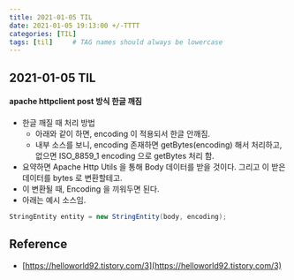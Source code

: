 ```yaml
---
title: 2021-01-05 TIL
date: 2021-01-05 19:13:00 +/-TTTT
categories: [TIL]
tags: [til]     # TAG names should always be lowercase
---
```

 
## 2021-01-05 TIL 


#### apache httpclient post 방식 한글 깨짐
- 한글 깨질 때 처리 방법
    - 아래와 같이 하면, encoding 이 적용되서 한글 안깨짐.
    - 내부 소스를 보니, encoding 존재하면 getBytes(encoding) 해서 처리하고, 없으면 ISO_8859_1 encoding 으로 getBytes 처리 함.
- 요약하면 Apache Http Utils 을 통해 Body 데이터를 받을 것이다. 그리고 이 받은 데이터를 bytes 로 변환할테고.
- 이 변환될 때, Encoding 을 끼워두면 된다.
- 아래는 예시 소스임.

```java
StringEntity entity = new StringEntity(body, encoding);
```

## Reference

- [https://helloworld92.tistory.com/3](https://helloworld92.tistory.com/3)